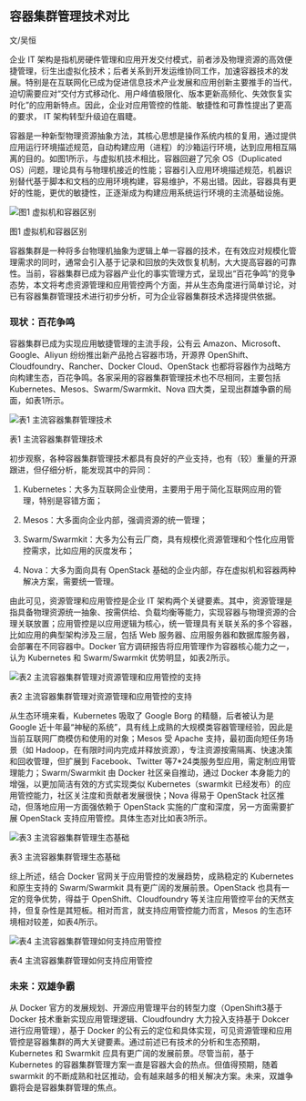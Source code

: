 ## 容器集群管理技术对比

文/吴恒

企业 IT 架构是指机房硬件管理和应用开发交付模式，前者涉及物理资源的高效便捷管理，衍生出虚拟化技术；后者关系到开发运维协同工作，加速容器技术的发展。特别是在互联网化已成为促进信息技术产业发展和应用创新主要推手的当代，迫切需要应对“交付方式移动化、用户峰值极限化、版本更新高频化、失效恢复实时化”的应用新特点。因此，企业对应用管控的性能、敏捷性和可靠性提出了更高的要求， IT 架构转型升级迫在眉睫。

容器是一种新型物理资源抽象方法，其核心思想是操作系统内核的复用，通过提供应用运行环境描述规范，自动构建应用（进程）的沙箱运行环境，达到应用相互隔离的目的。如图1所示，与虚拟机技术相比，容器回避了冗余 OS（Duplicated OS）问题，理论具有与物理机接近的性能；容器引入应用环境描述规范，机器识别替代基于脚本和文档的应用环境构建，容易维护，不易出错。因此，容器具有更好的性能，更优的敏捷性，正逐渐成为构建应用系统运行环境的主流基础设施。

<img src="http://ipad-cms.csdn.net/cms/attachment/201607/5779d2a131f19.jpg" alt="图1   虚拟机和容器区别" title="图1   虚拟机和容器区别" />

图1   虚拟机和容器区别

容器集群是一种将多台物理机抽象为逻辑上单一容器的技术，在有效应对规模化管理需求的同时，通常会引入基于记录和回放的失效恢复机制，大大提高容器的可靠性。当前，容器集群已成为容器产业化的事实管理方式，呈现出“百花争鸣”的竞争态势，本文将考虑资源管理和应用管控两个方面，并从生态角度进行简单讨论，对已有容器集群管理技术进行初步分析，可为企业容器集群技术选择提供依据。

### 现状：百花争鸣

容器集群已成为实现应用敏捷管理的主流手段，公有云 Amazon、Microsoft、Google、Aliyun 纷纷推出新产品抢占容器市场，开源界 OpenShift、Cloudfoundry、Rancher、Docker Cloud、OpenStack 也都将容器作为战略方向构建生态，百花争鸣。各家采用的容器集群管理技术也不尽相同，主要包括 Kubernetes、Mesos、Swarm/Swarmkit、Nova 四大类，呈现出群雄争霸的局面，如表1所示。

<img src="http://ipad-cms.csdn.net/cms/attachment/201607/5779d3258c7d4.jpg" alt="表1  主流容器集群管理技术" title="表1  主流容器集群管理技术" />

表1  主流容器集群管理技术

初步观察，各种容器集群管理技术都具有良好的产业支持，也有（较）重量的开源跟进，但仔细分析，能发现其中的异同：

1. Kubernetes：大多为互联网企业使用，主要用于用于简化互联网应用的管理，特别是容错方面；

2. Mesos：大多面向企业内部，强调资源的统一管理；

3. Swarm/Swarmkit：大多为公有云厂商，具有规模化资源管理和个性化应用管控需求，比如应用的灰度发布；

4. Nova：大多为面向具有 OpenStack 基础的企业内部，存在虚拟机和容器两种解决方案，需要统一管理。

由此可见，资源管理和应用管控是企业 IT 架构两个关键要素。其中，资源管理是指具备物理资源统一抽象、按需供给、负载均衡等能力，实现容器与物理资源的合理关联放置；应用管控是以应用逻辑为核心，统一管理具有关联关系的多个容器，比如应用的典型架构涉及三层，包括 Web 服务器、应用服务器和数据库服务器，会部署在不同容器中。Docker 官方调研报告将应用管理作为容器核心能力之一，认为 Kubernetes 和 Swarm/Swarmkit 优势明显，如表2所示。

<img src="http://ipad-cms.csdn.net/cms/attachment/201607/5779d32c900b5.jpg" alt="表2  主流容器集群管理对资源管理和应用管控的支持" title="表2  主流容器集群管理对资源管理和应用管控的支持" />

表2  主流容器集群管理对资源管理和应用管控的支持

从生态环境来看，Kubernetes 吸取了 Google Borg 的精髓，后者被认为是 Google 近十年最“神秘的系统”，具有线上成熟的大规模类容器管理经验，因此是当前互联网厂商模仿和使用的对象；Mesos 受 Apache 支持，最初面向短任务场景（如 Hadoop，在有限时间内完成并释放资源），专注资源按需隔离、快速决策和回收管理，但扩展到 Facebook、Twitter 等7*24类服务型应用，需定制应用管理能力；Swarm/Swarmkit 由 Docker 社区亲自推动，通过 Docker 本身能力的增强，以更加简洁有效的方式实现类似 Kubernetes（swarmkit 已经发布）的应用管控能力，社区关注度和贡献者发展很快；Nova 得易于 OpenStack 社区推动，但落地应用一方面强依赖于 OpenStack 实施的广度和深度，另一方面需要扩展 OpenStack 支持应用管控。具体生态对比如表3所示。

<img src="http://ipad-cms.csdn.net/cms/attachment/201607/5779d3343bf2a.jpg" alt="表3  主流容器集群管理生态基础" title="表3  主流容器集群管理生态基础" />

表3  主流容器集群管理生态基础

综上所述，结合 Docker 官网关于应用管控的发展趋势，成熟稳定的 Kubernetes 和原生支持的 Swarm/Swarmkit 具有更广阔的发展前景。OpenStack 也具有一定的竞争优势，得益于 OpenShift、Cloudfoundry 等关注应用管控平台的天然支持，但复杂性是其短板。相对而言，就支持应用管控能力而言，Mesos 的生态环境相对较差，如表4所示。

<img src="http://ipad-cms.csdn.net/cms/attachment/201607/5779d33ea4b2b.jpg" alt="表4  主流容器集群管理如何支持应用管控" title="表4  主流容器集群管理如何支持应用管控" />

表4  主流容器集群管理如何支持应用管控

### 未来：双雄争霸

从 Docker 官方的发展规划、开源应用管理平台的转型力度（OpenShift3基于 Docker 技术重新实现应用管理逻辑、Cloudfoundry 大力投入支持基于 Dokcer 进行应用管理），基于 Docker 的公有云的定位和具体实现，可见资源管理和应用管控是容器集群的两大关键要素。通过前述已有技术的分析和生态预期，Kubernetes 和 Swarmkit 应具有更广阔的发展前景。尽管当前，基于 Kubernetes 的容器集群管理方案一直是容器大会的热点。但值得预期，随着 swarmkit 的不断成熟和社区推动，会有越来越多的相关解决方案。未来，双雄争霸将会是容器集群管理的焦点。